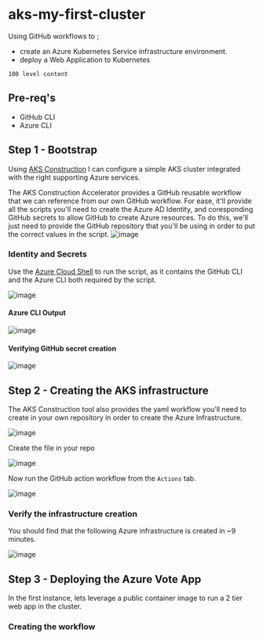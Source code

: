 # aks-my-first-cluster

Using GitHub workflows to ;

- create an Azure Kubernetes Service infrastructure environment.
- deploy a Web Application to Kubernetes

`100 level content`

## Pre-req's

- GitHub CLI
- Azure CLI

## Step 1 - Bootstrap

Using [AKS Construction](https://azure.github.io/AKS-Construction/?deploy.clusterName=firstcluster&deploy.rg=aks&ops=none&secure=low&cluster.agentCount=1&cluster.enable_aad=true&addons.registry=Basic&addons.monitor=aci&net.vnet_opt=custom&net.nsg=true) I can configure a simple AKS cluster integrated with the right supporting Azure services.

The AKS Construction Accelerator provides a GitHub reusable workflow that we can reference from our own GitHub workflow. For ease, it'll provide all the scripts you'll need to create the Azure AD Identity, and coresponding GitHub secrets to allow GitHub to create Azure resources. To do this, we'll just need to provide the GitHub repository that you'll be using in order to put the correct values in the script.
![image](https://user-images.githubusercontent.com/17914476/217792218-ae7c9e53-e358-4c29-87a4-c746cabe3eb2.png)

### Identity and Secrets

Use the [Azure Cloud Shell](shell.azure.com) to run the script, as it contains the GitHub CLI and the Azure CLI both required by the script.

![image](https://user-images.githubusercontent.com/17914476/217796726-0ad773cb-9b30-49fc-b9dd-8570474bf1e5.png)

#### Azure CLI Output

![image](https://user-images.githubusercontent.com/17914476/217797367-bd284a3e-b9d0-4a42-9ef9-3572f8b988c4.png)

#### Verifying GitHub secret creation

![image](https://user-images.githubusercontent.com/17914476/217797726-cbc8cbac-25dd-4d51-a52b-eb718dcae91f.png)

## Step 2 - Creating the AKS infrastructure

The AKS Construction tool also provides the yaml workflow you'll need to create in your own repository in order to create the Azure Infrastructure.

![image](https://user-images.githubusercontent.com/17914476/217866462-5a32e51b-a01e-4cb7-ab58-53d9abc1bfd9.png)

Create the file in your repo

![image](https://user-images.githubusercontent.com/17914476/217866842-31c8cbbd-d3b3-4646-a86e-64ac9cfeacf2.png)

Now run the GitHub action workflow from the `Actions` tab.

![image](https://user-images.githubusercontent.com/17914476/217798926-9ff34b97-ff0d-4da3-b277-86488f897b35.png)

### Verify the infrastructure creation

You should find that the following Azure infrastructure is created in ~9 minutes.

![image](https://user-images.githubusercontent.com/17914476/217800848-433d9024-2209-4efd-8e83-1b84d4f9dc2a.png)

## Step 3 - Deploying the Azure Vote App

In the first instance, lets leverage a public container image to run a 2 tier web app in the cluster.

### Creating the workflow





